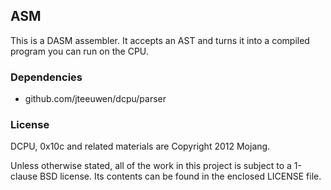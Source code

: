 ## ASM

This is a DASM assembler. It accepts an AST and turns it into a
compiled program you can run on the CPU.

### Dependencies

* github.com/jteeuwen/dcpu/parser

### License

DCPU, 0x10c and related materials are Copyright 2012 Mojang.

Unless otherwise stated, all of the work in this project is subject to a
1-clause BSD license. Its contents can be found in the enclosed LICENSE file.
